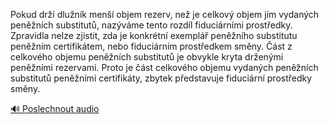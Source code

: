 
Pokud drží dlužník menší objem rezerv, než je celkový objem jím vydaných peněžních substitutů, nazýváme tento rozdíl fiduciárními prostředky. Zpravidla nelze zjistit, zda je konkrétní exemplář peněžního substitutu peněžním certifikátem, nebo fiduciárním prostředkem směny. Část z celkového objemu peněžních substitutů je obvykle kryta drženými peněžními rezervami. Proto je část celkového objemu vydaných peněžních substitutů peněžními certifikáty, zbytek představuje fiduciární prostředky směny.

[🔊 Poslechnout audio](/data/7-paragraphs/audio/chapter_80/para_006-Pokud-dr-dlunk-men-objem-rezerv-ne-je-celk.mp3)
